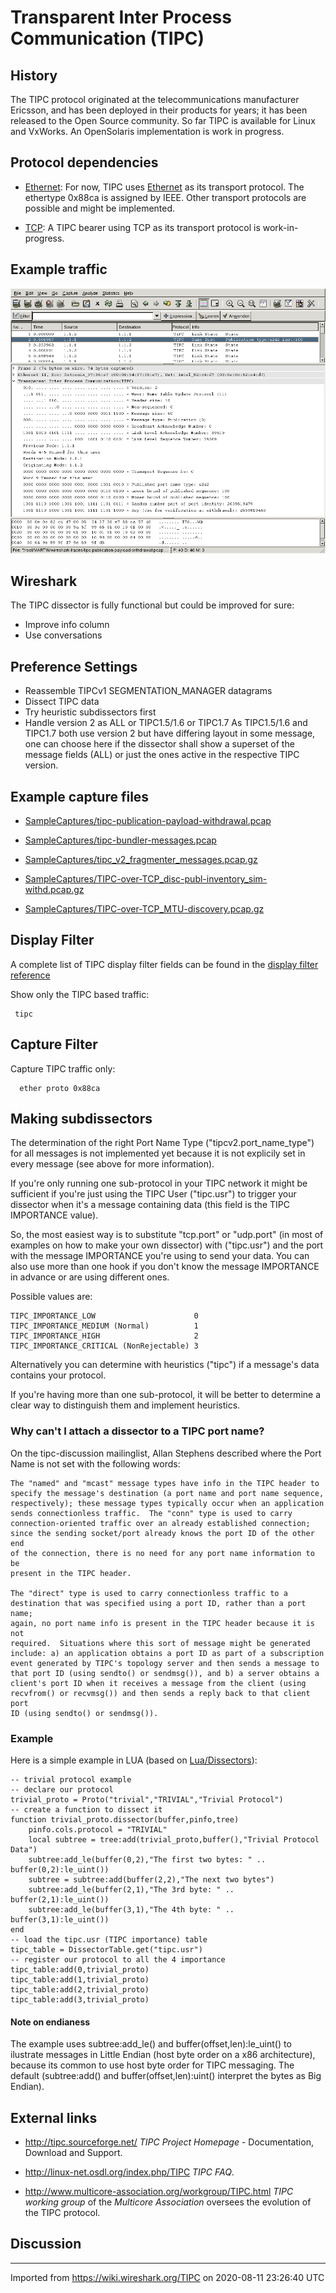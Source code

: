 # Transparent Inter Process Communication (TIPC)

## History

The TIPC protocol originated at the telecommunications manufacturer Ericsson, and has been deployed in their products for years; it has been released to the Open Source community. So far TIPC is available for Linux and VxWorks. An OpenSolaris implementation is work in progress.

## Protocol dependencies

  - [Ethernet](/Ethernet): For now, TIPC uses [Ethernet](/Ethernet) as its transport protocol. The ethertype 0x88ca is assigned by IEEE. Other transport protocols are possible and might be implemented.

  - [TCP](/TCP): A TIPC bearer using TCP as its transport protocol is work-in-progress.

## Example traffic

![tipc-example-capture-publication.png](uploads/__moin_import__/attachments/TIPC/tipc-example-capture-publication.png "tipc-example-capture-publication.png")

## Wireshark

The TIPC dissector is fully functional but could be improved for sure:

  - Improve info column
  - Use conversations

## Preference Settings

  - Reassemble TIPCv1 SEGMENTATION\_MANAGER datagrams
  - Dissect TIPC data
  - Try heuristic subdissectors first
  - Handle version 2 as ALL or TIPC1.5/1.6 or TIPC1.7 As TIPC1.5/1.6 and TIPC1.7 both use version 2 but have differing layout in some message, one can choose here if the dissector shall show a superset of the message fields (ALL) or just the ones active in the respective TIPC version.

## Example capture files

  - [SampleCaptures/tipc-publication-payload-withdrawal.pcap](uploads/__moin_import__/attachments/SampleCaptures/tipc-publication-payload-withdrawal.pcap)

  - [SampleCaptures/tipc-bundler-messages.pcap](uploads/__moin_import__/attachments/SampleCaptures/tipc-bundler-messages.pcap)

  - [SampleCaptures/tipc\_v2\_fragmenter\_messages.pcap.gz](uploads/__moin_import__/attachments/SampleCaptures/tipc_v2_fragmenter_messages.pcap.gz)

  - [SampleCaptures/TIPC-over-TCP\_disc-publ-inventory\_sim-withd.pcap.gz](uploads/__moin_import__/attachments/SampleCaptures/TIPC-over-TCP_disc-publ-inventory_sim-withd.pcap.gz)

  - [SampleCaptures/TIPC-over-TCP\_MTU-discovery.pcap.gz](uploads/__moin_import__/attachments/SampleCaptures/TIPC-over-TCP_MTU-discovery.pcap.gz)

## Display Filter

A complete list of TIPC display filter fields can be found in the [display filter reference](http://www.wireshark.org/docs/dfref/t/tipc.html)

Show only the TIPC based traffic:

``` 
 tipc 
```

## Capture Filter

Capture TIPC traffic only:

``` 
  ether proto 0x88ca 
```

## Making subdissectors

The determination of the right Port Name Type ("tipcv2.port\_name\_type") for all messages is not implemented yet because it is not explicily set in every message (see above for more information).

If you're only running one sub-protocol in your TIPC network it might be sufficient if you're just using the TIPC User ("tipc.usr") to trigger your dissector when it's a message containing data (this field is the TIPC IMPORTANCE value).

So, the most easiest way is to substitute "tcp.port" or "udp.port" (in most of examples on how to make your own dissector) with ("tipc.usr") and the port with the message IMPORTANCE you're using to send your data. You can also use more than one hook if you don't know the message IMPORTANCE in advance or are using different ones.

Possible values are:

    TIPC_IMPORTANCE_LOW                      0
    TIPC_IMPORTANCE_MEDIUM (Normal)          1
    TIPC_IMPORTANCE_HIGH                     2
    TIPC_IMPORTANCE_CRITICAL (NonRejectable) 3

Alternatively you can determine with heuristics ("tipc") if a message's data contains your protocol.

If you're having more than one sub-protocol, it will be better to determine a clear way to distinguish them and implement heuristics.

### Why can't I attach a dissector to a TIPC port name?

On the tipc-discussion mailinglist, Allan Stephens described where the Port Name is not set with the following words:

    The "named" and "mcast" message types have info in the TIPC header to
    specify the message's destination (a port name and port name sequence,
    respectively); these message types typically occur when an application
    sends connectionless traffic.  The "conn" type is used to carry
    connection-oriented traffic over an already established connection;
    since the sending socket/port already knows the port ID of the other end
    of the connection, there is no need for any port name information to be
    present in the TIPC header.
    
    The "direct" type is used to carry connectionless traffic to a
    destination that was specified using a port ID, rather than a port name;
    again, no port name info is present in the TIPC header because it is not
    required.  Situations where this sort of message might be generated
    include: a) an application obtains a port ID as part of a subscription
    event generated by TIPC's topology server and then sends a message to
    that port ID (using sendto() or sendmsg()), and b) a server obtains a
    client's port ID when it receives a message from the client (using
    recvfrom() or recvmsg()) and then sends a reply back to that client port
    ID (using sendto() or sendmsg()).

### Example

Here is a simple example in LUA (based on [Lua/Dissectors](/Lua/Dissectors)):

    -- trivial protocol example
    -- declare our protocol
    trivial_proto = Proto("trivial","TRIVIAL","Trivial Protocol")
    -- create a function to dissect it
    function trivial_proto.dissector(buffer,pinfo,tree)
        pinfo.cols.protocol = "TRIVIAL"
        local subtree = tree:add(trivial_proto,buffer(),"Trivial Protocol Data")
        subtree:add_le(buffer(0,2),"The first two bytes: " .. buffer(0,2):le_uint())
        subtree = subtree:add(buffer(2,2),"The next two bytes")
        subtree:add_le(buffer(2,1),"The 3rd byte: " .. buffer(2,1):le_uint())
        subtree:add_le(buffer(3,1),"The 4th byte: " .. buffer(3,1):le_uint())
    end
    -- load the tipc.usr (TIPC importance) table
    tipc_table = DissectorTable.get("tipc.usr")
    -- register our protocol to all the 4 importance
    tipc_table:add(0,trivial_proto)
    tipc_table:add(1,trivial_proto)
    tipc_table:add(2,trivial_proto)
    tipc_table:add(3,trivial_proto)

#### Note on endianess

The example uses subtree:add\_le() and buffer(offset,len):le\_uint() to ilustrate messages in Little Endian (host byte order on a x86 architecture), because its common to use host byte order for TIPC messaging. The default (subtree:add() and buffer(offset,len):uint() interpret the bytes as Big Endian).

## External links

  - <http://tipc.sourceforge.net/> *TIPC Project Homepage* - Documentation, Download and Support.

  - <http://linux-net.osdl.org/index.php/TIPC> *TIPC FAQ*.

  - <http://www.multicore-association.org/workgroup/TIPC.html> *TIPC working group* of the *Multicore Association* oversees the evolution of the TIPC protocol.

## Discussion

---

Imported from https://wiki.wireshark.org/TIPC on 2020-08-11 23:26:40 UTC
